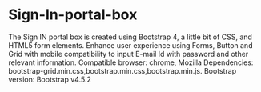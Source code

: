 # Sign-In-portal-box
The Sign IN portal box is created using Bootstrap 4, a little bit of CSS, and HTML5 form elements. Enhance user experience using Forms, Button and Grid with mobile compatibility to input E-mail Id with password and other relevant information.  Compatible browser: chrome, Mozilla Dependencies: bootstrap-grid.min.css,bootstrap.min.css,bootstrap.min.js. 
Bootstrap version: Bootstrap v4.5.2
